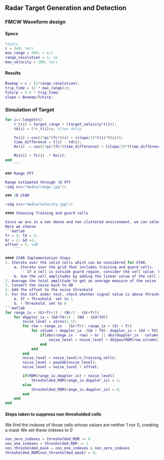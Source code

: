 ## Radar Target Generation and Detection

### FMCW Waveform design
#### Specs
```matlab
%Specs
c = 3e8; %m/s
max_range = 200; % m/s
range_resolution = 1; %m
max_velocity = 100; %m/s
```

#### Results
```matlab
Bsweep = c / (2*range_resolution);
trip_time = (2 * max_range)/c;
Tchirp = 5.5 * trip_time;
slope = Bsweep/Tchirp;
```


### Simulation of Target

```matlab
for i=1:length(t)          
    r_t(i) = target_range + (target_velocity*t(i));
    td(i) = 2*r_t(i)/c; %Time delay

    Tx(i) = cos(2*pi*(fc*t(i) + (slope/2)*t(i)*t(i)));
    time_difference = t(i) - td(i);
    Rx(i)  = cos(2*pi*(fc*(time_difference) + (slope/2)*(time_difference^2)));

    Mix(i) = Tx(i) .* Rx(i);
end
    ```

### Range FFT

Range estimated through 1D FFT
<img src="media/range.jpg"/>

### 2D CFAR

<img src="media/velocity.jpg"/>

#### Choosing Training and guard cells

Since we are in a non dense and non cluttered environment, we can select a large number of training cells:
Here we choose 
```matlab
Tr = 5; Td = 5;
Gr = 2; Gd =2;
offset = 5; %dB
    ```

#### CFAR Implementation Steps
1. Iterate over the valid cells which can be considered for CFAR.
    a. Iterate over the grid that includes training and guard cells.
        - If a cell is outside guard region, consider the cell value. Else ignore.
    b. Sum the cell amplitudes by adding the linear value of the cell signal
2. Average the total amplitude to get an average measure of the noise
3. Convert the noise back to dB
4. Add the offset to the noise threshold
5. For the Cell under test, check whether signal value is above threshold.
    a. If > Threshold, set to 1
    b. < Threshold, set to 0
```matlab
for range_ix = (Gr+Tr+1) : (Nr/2 - (Gr+Tr))
    for doppler_ix = (Gd+Td+1) : (Nd - (Gd+Td))
        noise_level = zeros(1,1);
        for row = range_ix - (Gr+Tr): range_ix + (Gr + Tr)
            for column = doppler_ix -(Gd + Td): doppler_ix + (Gd + Td)
                if(abs(range_ix - row) > Gr || abs(doppler_ix - column) > Gd)
                    noise_level = noise_level + db2pow(RDM(row,column));
                end
            end
        end
        noise_level = noise_level/n_training_cells;
        noise_level = pow2db(noise_level);
        noise_level = noise_level + offset;

        if(RDM(range_ix,doppler_ix) > noise_level)
            thresholded_RDM(range_ix,doppler_ix) = 1;
        else
            thresholded_RDM(range_ix,doppler_ix) = 0;
        end
    end
end
```

#### Steps taken to suppress non thresholded cells

We find the indexes of those cells whose values are neither 1 nor 0, creating a mask
We set these indexes to 0

```matlab
non_zero_indexes = thresholded_RDM ~= 0
non_one_indexes = thresholded_RDM ~= 1
non_thresholded_mask = non_one_indexes & non_zero_indexes
thresholded_RDM(non_thresholded_mask) = 0;
```
